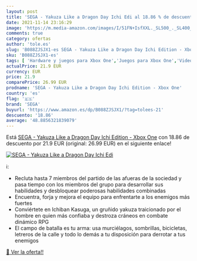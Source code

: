 ```yaml
---
layout: post
title: 'SEGA - Yakuza Like a Dragon Day Ichi Edi al 18.86 % de descuento'
date: 2021-11-14 23:16:29
image: 'https://m.media-amazon.com/images/I/51FN+IsfXXL._SL500_._SL400_.jpg'
comments: true
category: ofertas
author: 'tole.es'
slug: 'B088ZJSJX1-es SEGA - Yakuza Like a Dragon Day Ichi Edition - Xbox One'
sku: 'B088ZJSJX1-es'
tags: [ 'Hardware y juegos para Xbox One','Juegos para Xbox One','Videojuegos','sega','xbox', ]
actualPrice: 21.9 EUR
currency: EUR
price: 21.9
comparePrice: 26.99 EUR
prodname: 'SEGA - Yakuza Like a Dragon Day Ichi Edition - Xbox One'
country: 'es'
flag: '🇪🇸'
brand: 'SEGA'
buyurl: 'https://www.amazon.es/dp/B088ZJSJX1/?tag=tolees-21'
descuento: '18.86'
average: '48.8856321839079'
---
```


Está [SEGA - Yakuza Like a Dragon Day Ichi Edition - Xbox One](https://www.amazon.es/dp/B088ZJSJX1/?tag=tolees-21) con 18.86 de descuento por 21.9 EUR (original: 26.99 EUR) en el siguiente enlace!

[![SEGA - Yakuza Like a Dragon Day Ichi Edi](https://m.media-amazon.com/images/I/51FN+IsfXXL._SL500_._SL400_.jpg)](https://www.amazon.es/dp/B088ZJSJX1/?tag=tolees-21)

ℹ️:

- Recluta hasta 7 miembros del partido de las afueras de la sociedad y pasa tiempo con los miembros del grupo para desarrollar sus habilidades y desbloquear poderosas habilidades combinadas
- Encuentra, forja y mejora el equipo para enfrentarte a los enemigos más fuertes
- Conviértete en Ichiban Kasuga, un gruñido yakuza traicionado por el hombre en quien más confiaba y destroza cráneos en combate dinámico RPG
- El campo de batalla es tu arma: usa murciélagos, sombrillas, bicicletas, letreros de la calle y todo lo demás a tu disposición para derrotar a tus enemigos

[🛒 Ver la oferta!!](https://www.amazon.es/dp/B088ZJSJX1/?tag=tolees-21)
